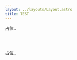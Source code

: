 ```yaml
---
layout: ../layouts/Layout.astro
title: TEST
---
```

<!-- Markdown Preview - https://dillinger.io/ -->

占位.. 

<br>
<br>

占位.. 

<br>
<br>


